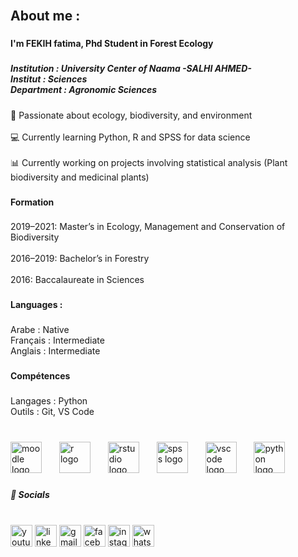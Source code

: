 <br clear="both">

<h2 align="left">About me :</h2>

###

<h4 align="left">I'm FEKIH fatima, Phd Student in Forest Ecology</h4>

###

<h5 align="left">Institution : University Center of Naama -SALHI AHMED-<br>Institut : Sciences<br>Department : Agronomic Sciences</h5>

###

<p align="left">🌱 Passionate about ecology, biodiversity, and environment<br><br>💻 Currently learning Python, R and SPSS for data science<br><br>📊 Currently working on projects involving statistical analysis (Plant biodiversity and medicinal plants)</p>

###

<h4 align="left">Formation</h4>

###

<p align="left">2019–2021: Master’s in Ecology, Management and Conservation of Biodiversity<br><br>2016–2019: Bachelor’s in Forestry<br><br>2016: Baccalaureate in Sciences</p>

###

<h4 align="left">Languages :</h4>

###

<p align="left">Arabe : Native<br>Français :  Intermediate<br>Anglais : Intermediate</p>

###

<h4 align="left">Compétences</h4>

###

<p align="left">Langages : Python <br>Outils : Git, VS Code</p>

###

<br clear="both">

<div align="left">
  <img src="https://cdn.jsdelivr.net/gh/devicons/devicon/icons/moodle/moodle-original.svg" height="50" alt="moodle logo"  />
  <img width="20" />
  <img src="https://cdn.jsdelivr.net/gh/devicons/devicon/icons/r/r-original.svg" height="50" alt="r logo"  />
  <img width="20" />
  <img src="https://cdn.jsdelivr.net/gh/devicons/devicon/icons/rstudio/rstudio-original.svg" height="50" alt="rstudio logo"  />
  <img width="20" />
  <img src="https://cdn.jsdelivr.net/gh/devicons/devicon/icons/spss/spss-original.svg" height="50" alt="spss logo"  />
  <img width="20" />
  <img src="https://cdn.jsdelivr.net/gh/devicons/devicon/icons/vscode/vscode-original.svg" height="50" alt="vscode logo"  />
  <img width="20" />
  <img src="https://cdn.jsdelivr.net/gh/devicons/devicon/icons/python/python-original.svg" height="50" alt="python logo"  />
</div>

###

<h5 align="left">🔗  Socials</h5>

###

<br clear="both">

<div align="left">
  <img src="https://img.shields.io/static/v1?message=Youtube&logo=youtube&label=&color=FF0000&logoColor=white&labelColor=&style=plastic" height="35" alt="youtube logo"  />
  <img src="https://img.shields.io/static/v1?message=LinkedIn&logo=linkedin&label=&color=0077B5&logoColor=white&labelColor=&style=plastic" height="35" alt="linkedin logo"  />
  <img src="https://img.shields.io/static/v1?message=Gmail&logo=gmail&label=&color=D14836&logoColor=white&labelColor=&style=plastic" height="35" alt="gmail logo"  />
  <img src="https://img.shields.io/static/v1?message=Facebook&logo=facebook&label=&color=1877F2&logoColor=white&labelColor=&style=plastic" height="35" alt="facebook logo"  />
  <img src="https://img.shields.io/static/v1?message=Instagram&logo=instagram&label=&color=E4405F&logoColor=white&labelColor=&style=plastic" height="35" alt="instagram logo"  />
  <img src="https://img.shields.io/static/v1?message=Whatsapp&logo=whatsapp&label=&color=25D366&logoColor=white&labelColor=&style=plastic" height="35" alt="whatsapp logo"  />
</div>

###






